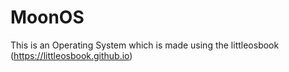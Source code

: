 # MoonOS
This is an Operating System which is made using the littleosbook (https://littleosbook.github.io)
